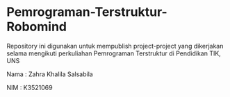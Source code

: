 # Pemrograman-Terstruktur-Robomind
Repository ini digunakan untuk mempublish project-project yang dikerjakan selama mengikuti perkuliahan Pemrograman Terstruktur di Pendidikan TIK, UNS

Nama : Zahra Khalila Salsabila

NIM : K3521069
